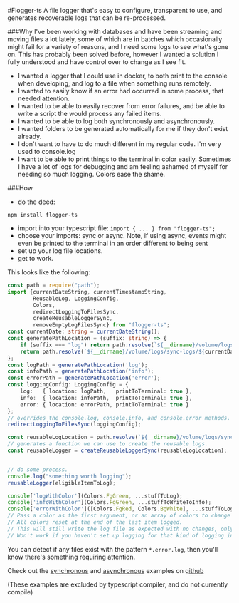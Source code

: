 #Flogger-ts
A file logger that's easy to configure, transparent to use, and generates recoverable logs that can be re-processed.



###Why
I've been working with databases and have been streaming and moving files a lot lately, some of which are in batches which occasionally might fail for a variety of reasons, and I need some logs to see what's gone on.
This has probably been solved before, however I wanted a solution I fully understood and have control over to change as I see fit.
- I wanted a logger that I could use in docker, to both print to the console when developing, and log to a file when something runs remotely.
- I wanted to easily know if an error had occurred in some process, that needed attention.
- I wanted to be able to easily recover from error failures, and be able to write a script the would process any failed items.
- I wanted to be able to log both synchronously and asynchronously.
- I wanted folders to be generated automatically for me if they don't exist already.
- I don't want to have to do much different in my regular code. I'm very used to console.log
- I want to be able to print things to the terminal in color easily. Sometimes I have a lot of logs for debugging and am feeling ashamed of myself for needing so much logging. Colors ease the shame.

###How
- do the deed:
```shell
npm install flogger-ts
```
- import into your typescript file: `import { ... } from "flogger-ts";`
- choose your imports: sync or async. Note, if using async, events might even be printed to the terminal in an order different to being sent
- set up your log file locations.
- get to work.

This looks like the following:
```typescript
const path = require("path");
import {currentDateString, currentTimestampString,
        ReusableLog, LoggingConfig,
        Colors,
        redirectLoggingToFilesSync,
        createReusableLoggerSync,
        removeEmptyLogFilesSync} from "flogger-ts";
const currentDate: string = currentDateString();
const generatePathLocation = (suffix: string) => {
    if (suffix === "log") return path.resolve(`${__dirname}/volume/logs/sync-logs/${currentDate}.log`);
    return path.resolve(`${__dirname}/volume/logs/sync-logs/${currentDate}.${suffix}.log`);
};
const logPath = generatePathLocation('log');
const infoPath = generatePathLocation('info');
const errorPath = generatePathLocation('error');
const loggingConfig: LoggingConfig = {
    log:   { location: logPath,   printToTerminal: true },
    info:  { location: infoPath,  printToTerminal: true },
    error: { location: errorPath, printToTerminal: true }
};
// overrides the console.log, console.info, and console.error methods. Note: console.time will be considered as to info.
redirectLoggingToFilesSync(loggingConfig);

const reusableLogLocation = path.resolve(`${__dirname}/volume/logs/sync-logs/reusable_logs`);
// generates a function we can use to create the reusable logs.
const reusableLogger = createReusableLoggerSync(reusableLogLocation);


// do some process.
console.log("something worth logging");
reusableLogger(eligibleItemToLog);

console['logWithColor'](Colors.FgGreen, ...stuffToLog);
console['infoWithColor'](Colors.FgGreen, ...stuffToWriteToInfo);
console['errorWithColor']([Colors.FgRed, Colors.BgWhite], ...stuffToLog);
// Pass a color as the first argument, or an array of colors to change both the foreground and background.
// All colors reset at the end of the last item logged.
// This will still write the log file as expected with no changes, only stdout will be affected.
// Won't work if you haven't set up logging for that kind of logging in your loggingConfig. Eg. console["warnWithColor"] would not work. Will throw an error and crash your program.
```

You can detect if any files exist with the pattern `*.error.log`, then you'll know there's something requiring attention.

Check out the [synchronous](https://github.com/Mark-McCracken/flogger-ts/blob/master/examples/example-sync-logs.ts) and [asynchronous](https://github.com/Mark-McCracken/flogger-ts/blob/master/examples/example-async-logs.ts) examples on [github](https://github.com/Mark-McCracken/flogger-ts)
 
(These examples are excluded by typescript compiler, and do not currently compile)